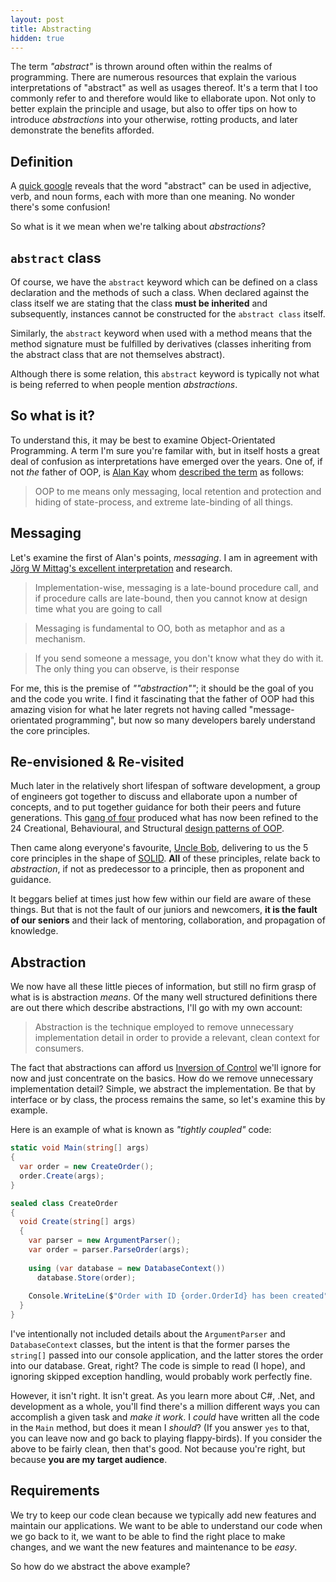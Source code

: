 ```yaml
---
layout: post
title: Abstracting
hidden: true
---
```


The term _"abstract"_ is thrown around often within the realms of programming. There are numerous resources that explain the various interpretations of "abstract" as well as usages thereof. It's a term that I too commonly refer to and therefore would like to ellaborate upon. Not only to better explain the principle and usage, but also to offer tips on how to introduce _abstractions_ into your otherwise, rotting products, and later demonstrate the benefits afforded.

## Definition

A [quick google](https://www.google.co.uk/#q=define%20abstract) reveals that the word "abstract" can be used in adjective, verb, and noun forms, each with more than one meaning. No wonder there's some confusion!

So what is it we mean when we're talking about _abstractions_?

## `abstract` class

Of course, we have the `abstract` keyword which can be defined on a class declaration and the methods of such a class. When declared against the class itself we are stating that the class **must be inherited** and subsequently, instances cannot be constructed for the `abstract class` itself.

Similarly, the `abstract` keyword when used with a method means that the method signature must be fulfilled by derivatives (classes inheriting from the abstract class that are not themselves abstract).

Although there is some relation, this `abstract` keyword is typically not what is being referred to when people mention _abstractions_.

## So what is it?

To understand this, it may be best to examine Object-Orientated Programming. A term I'm sure you're familar with, but in itself hosts a great deal of confusion as interpretations have emerged over the years. One of, if not _the_ father of OOP, is [Alan Kay](https://en.wikipedia.org/wiki/Alan_Kay) whom [described the term](http://userpage.fu-berlin.de/~ram/pub/pub_jf47ht81Ht/doc_kay_oop_en) as follows:

> OOP to me means only messaging, local retention and protection and hiding of state-process, and extreme late-binding of all things.

## Messaging

Let's examine the first of Alan's points, _messaging_. I am in agreement with [Jörg W Mittag's excellent interpretation](http://programmers.stackexchange.com/a/253121) and research.

> Implementation-wise, messaging is a late-bound procedure call, and if procedure calls are late-bound, then you cannot know at design time what you are going to call

> Messaging is fundamental to OO, both as metaphor and as a mechanism.

> If you send someone a message, you don't know what they do with it. The only thing you can observe, is their response

For me, this is the premise of _""abstraction""_; it should be the goal of you and the code you write. I find it fascinating that the father of OOP had this amazing vision for what he later regrets not having called "message-orientated programming", but now so many developers barely understand the core principles.

## Re-envisioned & Re-visited

Much later in the relatively short lifespan of software development, a group of engineers got together to discuss and ellaborate upon a number of concepts, and to put together guidance for both their peers and future generations. This [gang of four](https://en.wikipedia.org/wiki/Design_Patterns) produced what has now been refined to the 24 Creational, Behavioural, and Structural [design patterns of OOP](http://www.oodesign.com/).

Then came along everyone's favourite, [Uncle Bob](https://en.wikipedia.org/wiki/Robert_Cecil_Martin), delivering to us the 5 core principles in the shape of [SOLID](https://en.wikipedia.org/wiki/SOLID_(object-oriented_design)). **All** of these principles, relate back to _abstraction_, if not as predecessor to a principle, then as proponent and guidance.

It beggars belief at times just how few within our field are aware of these things. But that is not the fault of our juniors and newcomers, **it is the fault of our seniors** and their lack of mentoring, collaboration, and propagation of knowledge.

## Abstraction

We now have all these little pieces of information, but still no firm grasp of what is is abstraction *means*. Of the many well structured definitions there are out there which describe abstractions, I'll go with my own account:

> Abstraction is the technique employed to remove unnecessary implementation detail in order to provide a relevant, clean context for consumers.

The fact that abstractions can afford us [Inversion of Control](https://en.wikipedia.org/wiki/Inversion_of_control) we'll ignore for now and just concentrate on the basics. How do we remove unnecessary implementation detail? Simple, we abstract the implementation. Be that by interface or by class, the process remains the same, so let's examine this by example.

Here is an example of what is known as _"tightly coupled"_ code:

```c#
static void Main(string[] args)
{
  var order = new CreateOrder();
  order.Create(args);
}

sealed class CreateOrder
{
  void Create(string[] args)
  {
    var parser = new ArgumentParser();
    var order = parser.ParseOrder(args);
    
    using (var database = new DatabaseContext())
      database.Store(order);
    
    Console.WriteLine($"Order with ID {order.OrderId} has been created");
  }
}
```

I've intentionally not included details about the `ArgumentParser` and `DatabaseContext` classes, but the intent is that the former parses the `string[]` passed into our console application, and the latter stores the order into our database. Great, right? The code is simple to read (I hope), and ignoring skipped exception handling, would probably work perfectly fine.

However, it isn't right. It isn't great. As you learn more about C#, .Net, and development as a whole, you'll find there's a million different ways you can accomplish a given task and _make it work_. I _could_ have written all the code in the `Main` method, but does it mean I _should_? (If you answer `yes` to that, you can leave now and go back to playing flappy-birds). If you consider the above to be fairly clean, then that's good. Not because you're right, but because **you are my target audience**.

## Requirements

We try to keep our code clean because we typically add new features and maintain our applications. We want to be able to understand our code when we go back to it, we want to be able to find the right place to make changes, and we want the new features and maintenance to be _easy_.

So how do we abstract the above example?
